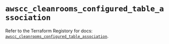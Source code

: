 # `awscc_cleanrooms_configured_table_association`

Refer to the Terraform Registory for docs: [`awscc_cleanrooms_configured_table_association`](https://registry.terraform.io/providers/hashicorp/awscc/0.70.0/docs/resources/cleanrooms_configured_table_association).
